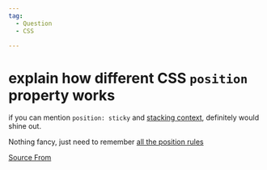 ```yaml
---
tag:
  - Question
  - CSS

---
```

  
# explain how different CSS `position` property works

if you can mention `position: sticky` and [stacking context](https://developer.mozilla.org/en-US/docs/Web/CSS/CSS_Positioning/Understanding_z_index/The_stacking_context), definitely would shine out.

Nothing fancy, just need to remember [all the position rules](https://developer.mozilla.org/en-US/docs/Web/CSS/position)


[Source From](https://bigfrontend.dev/question/explain-how-different-CSS-position-property-works)

  